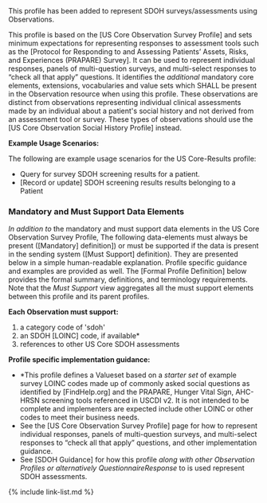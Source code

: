 <div class="new-content" markdown="1">
This profile has been added to represent SDOH surveys/assessments using Observations.
</div><!-- new-content -->

This profile is based on the [US Core Observation Survey Profile] and sets minimum expectations for representing responses to assessment tools such as the [Protocol for Responding to and Assessing Patients’ Assets, Risks, and Experiences (PRAPARE) Survey].  It can be used to represent individual responses, panels of multi-question surveys, and multi-select responses to “check all that apply” questions. It identifies the *additional* mandatory core elements, extensions, vocabularies and value sets which SHALL be present in the Observation resource when using this profile.  These observations are distinct from observations representing individual clinical assessments made by an individual about a patient's social history and not derived from an assessment tool or survey. These types of observations should use the [US Core Observation Social History Profile] instead.

**Example Usage Scenarios:**

The following are example usage scenarios for the US Core-Results profile:

-   Query for survey SDOH screening results for a patient.
-  [Record or update] SDOH screening results results belonging to a Patient

### Mandatory and Must Support Data Elements

*In addition to* the mandatory and must support data elements in the US Core Observation Survey Profile, The following data-elements must always be present ([Mandatory] definition]) or must be supported if the data is present in the sending system ([Must Support] definition). They are presented below in a simple human-readable explanation.  Profile specific guidance and examples are provided as well.  The [Formal Profile Definition] below provides the  formal summary, definitions, and terminology requirements. Note that the *Must Support* view aggregates all the must support elements between this profile and its parent profiles.

**Each Observation must support:**

1. a category code of 'sdoh'
2. an SDOH [LOINC] code, if available*
4. references to other US Core SDOH assessments

**Profile specific implementation guidance:**

- \*This profile defines a Valueset based on a *starter set* of example survey LOINC codes made up of commonly asked social questions as identified by [FindHelp.org] and the PRAPARE, Hunger Vital Sign, AHC-HRSN screening tools referenced in USCDI v2. It is not intended to be complete and implementers are expected include other LOINC or other codes to meet their business needs.
- See the [US Core Observation Survey Profile] page for how to represent individual responses, panels of multi-question surveys, and multi-select responses to “check all that apply” questions, and other implementation guidance.
- See [SDOH Guidance] for how this profile *along with other Observation Profiles or alternatively QuestionnaireResponse* to is used represent SDOH assessments.

{% include link-list.md %}
